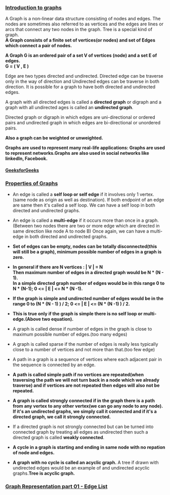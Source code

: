 ### [Introduction to graphs](https://www.youtube.com/watch?v=gXgEDyodOJU&list=PL2_aWCzGMAwI3W_JlcBbtYTwiQSsOTa6P&index=38)       
A Graph is a non-linear data structure consisting of nodes and edges. The nodes are sometimes also referred to as vertices and the edges are lines or arcs that
connect any two nodes in the graph. Tree is a special kind of graph.   
**A Graph consists of a finite set of vertices(or nodes) and set of Edges which connect a pair of nodes.**   
  
**A Graph G is an ordered pair of a set V of vertices (node) and a set E of edges.**   
**G = ( V , E )**    

Edge are two types directed and undirected. Directed edge can be traverse only in the way of direction and Undirected edges can be traverse in both direction.
It is possible for a graph to have both directed and undirected edges.      

A graph with all directed edges
is called a **directed graph** or digraph and a graph with all undirected ages is called an **undirected graph**.   

Directed graph or digraph in which edges are uni-directional or ordered pairs and
undirected graph in which edges are bi-directional or unordered pairs.      

**Also a graph can be weighted or unweighted.**       

**Graphs are used to represent many real-life applications: Graphs are used to represent networks.Graphs are also used in social networks like linkedIn, Facebook.**  

#### [GeeksforGeeks](https://www.geeksforgeeks.org/graph-and-its-representations/)    

### [Properties of Graphs](https://www.youtube.com/watch?v=AfYqN3fGapc&list=PL2_aWCzGMAwI3W_JlcBbtYTwiQSsOTa6P&index=39)    
* An edge is called a **self loop or self edge** if it involves only 1 vertex. (same node as origin as well as destination).
If both endpoint of an edge are same then it's called a self loop. We can have a self loop in both directed and
undirected graphs.    

* An edge is called a **multi-edge** if it occurs more than once in a graph.(Between two nodes
there are two or more edge which are directed in same direction like
node A to node B) Once again, we can have a multi-edge in both directed and undirected graphs.

* **Set of edges can be empty, nodes can be totally disconnected(this will still be a graph), minimum possible number of edges in a graph is zero.**   

* **In general if there are N vertices : | V | = N**   
**Then maximum number of edges in a directed graph would be N * (N - 1).**   
**In a simple directed graph number of edges would be in this range 0 to N * (N-1); 0 <= | E | <= N * (N -1).**    

* **If the graph is simple and undirected number of edges would be in the range 0 to (N * (N - 1) ) / 2; 0 <= | E | <= (N * (N -1) ) / 2.**    

* **This is true only if the graph is simple there is no self loop or multi-edge.(Above two equation).**  

* A graph is called dense if number of edges in the graph is close to maximum
possible number of edges.(too many edges)   

* A graph is called sparse if the number of edges is really less
typically close to a number of vertices and not more than that.(too few edge)   

* A path in a graph is a sequence of vertices where each adjacent
pair in the sequence is connected by an edge.   

* **A path is called simple path if no vertices are repeated(when traversing the path we will not turn back in a node which we already traverse) and if vertices are not repeated then edges will also not be repeated.**     

* **A graph is called strongly connected if in the graph there is a path from any vertex to any other vertex(we can go any node to any node). If it's an undirected graphs, we simply call it connected and if it's a directed graph, we call it strongly connected.**    

* If a directed graph is not
strongly connected but can be turned into connected graph
by treating all edges as undirected
then such a directed graph is called **weakly connected**.     

* **A cycle in a graph is starting and ending in same node with no repation of node and edges.**  

* **A graph with no cycle is called an acyclic graph.** A tree if drawn with undirected edges would be an example of and undirected acyclic graphs.**Tree is acyclic graph.**   

### [Graph Representation part 01 - Edge List](https://www.youtube.com/watch?v=ZdY1Fp9dKzs&list=PL2_aWCzGMAwI3W_JlcBbtYTwiQSsOTa6P&index=40&t=1s)   







